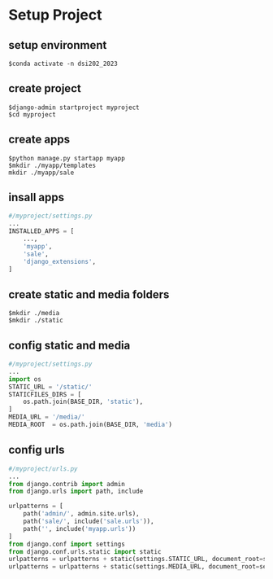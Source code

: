 # Setup Project
## setup environment
```
$conda activate -n dsi202_2023
```

## create project
```
$django-admin startproject myproject
$cd myproject
```

## create apps
```
$python manage.py startapp myapp
$mkdir ./myapp/templates
mkdir ./myapp/sale
```
## insall apps
```python
#/myproject/settings.py
...
INSTALLED_APPS = [
    ...,
    'myapp',
    'sale',
    'django_extensions',
]
```

## create static and media folders
```
$mkdir ./media
$mkdir ./static
```

## config static and media
```python
#/myproject/settings.py
...
import os
STATIC_URL = '/static/'
STATICFILES_DIRS = [
    os.path.join(BASE_DIR, 'static'),
]
MEDIA_URL = '/media/'
MEDIA_ROOT  = os.path.join(BASE_DIR, 'media')
```

## config urls
```python
#/myproject/urls.py
...
from django.contrib import admin
from django.urls import path, include

urlpatterns = [
    path('admin/', admin.site.urls),
    path('sale/', include('sale.urls')),
    path('', include('myapp.urls'))
]
from django.conf import settings
from django.conf.urls.static import static
urlpatterns = urlpatterns + static(settings.STATIC_URL, document_root=settings.STATIC_ROOT)
urlpatterns = urlpatterns + static(settings.MEDIA_URL, document_root=settings.MEDIA_ROOT)
```
